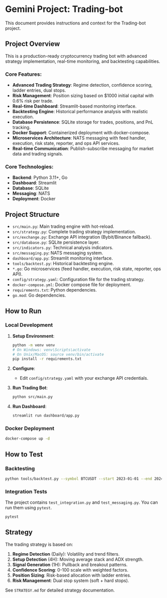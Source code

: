# Gemini Project: Trading-bot

This document provides instructions and context for the Trading-bot project.

## Project Overview

This is a production-ready cryptocurrency trading bot with advanced strategy implementation, real-time monitoring, and backtesting capabilities.

### Core Features:
- **Advanced Trading Strategy**: Regime detection, confidence scoring, ladder entries, dual stops.
- **Risk Management**: Position sizing based on $1000 initial capital with 0.6% risk per trade.
- **Real-time Dashboard**: Streamlit-based monitoring interface.
- **Backtesting Engine**: Historical performance analysis with realistic execution.
- **Database Persistence**: SQLite storage for trades, positions, and PnL tracking.
- **Docker Support**: Containerized deployment with docker-compose.
- **Microservices Architecture**: NATS messaging with feed handler, execution, risk state, reporter, and ops API services.
- **Real-time Communication**: Publish-subscribe messaging for market data and trading signals.

### Core Technologies:
- **Backend**: Python 3.11+, Go
- **Dashboard**: Streamlit
- **Database**: SQLite
- **Messaging**: NATS
- **Deployment**: Docker

## Project Structure

- `src/main.py`: Main trading engine with hot-reload.
- `src/strategy.py`: Complete trading strategy implementation.
- `src/exchange.py`: Exchange API integration (Bybit/Binance fallback).
- `src/database.py`: SQLite persistence layer.
- `src/indicators.py`: Technical analysis indicators.
- `src/messaging.py`: NATS messaging system.
- `dashboard/app.py`: Streamlit monitoring interface.
- `tools/backtest.py`: Historical backtesting engine.
- `*.go`: Go microservices (feed handler, execution, risk state, reporter, ops API).
- `config/strategy.yaml`: Configuration file for the trading strategy.
- `docker-compose.yml`: Docker compose file for deployment.
- `requirements.txt`: Python dependencies.
- `go.mod`: Go dependencies.

## How to Run

### Local Development

1.  **Setup Environment**:
    ```bash
    python -m venv venv
    # On Windows: venv\Scripts\activate
    # On Unix/MacOS: source venv/bin/activate
    pip install -r requirements.txt
    ```

2.  **Configure**:
    - Edit `config/strategy.yaml` with your exchange API credentials.

3.  **Run Trading Bot**:
    ```bash
    python src/main.py
    ```

4.  **Run Dashboard**:
    ```bash
    streamlit run dashboard/app.py
    ```

### Docker Deployment

```bash
docker-compose up -d
```

## How to Test

### Backtesting

```bash
python tools/backtest.py --symbol BTCUSDT --start 2023-01-01 --end 2024-01-01
```

### Integration Tests

The project contains `test_integration.py` and `test_messaging.py`. You can run them using `pytest`.

```bash
pytest
```
## Strategy

The trading strategy is based on:
1. **Regime Detection** (Daily): Volatility and trend filters.
2. **Setup Detection** (4H): Moving average stack and ADX strength.
3. **Signal Generation** (1H): Pullback and breakout patterns.
4. **Confidence Scoring**: 0-100 scale with weighted factors.
5. **Position Sizing**: Risk-based allocation with ladder entries.
6. **Risk Management**: Dual stop system (soft + hard stops).

See `STRATEGY.md` for detailed strategy documentation.
